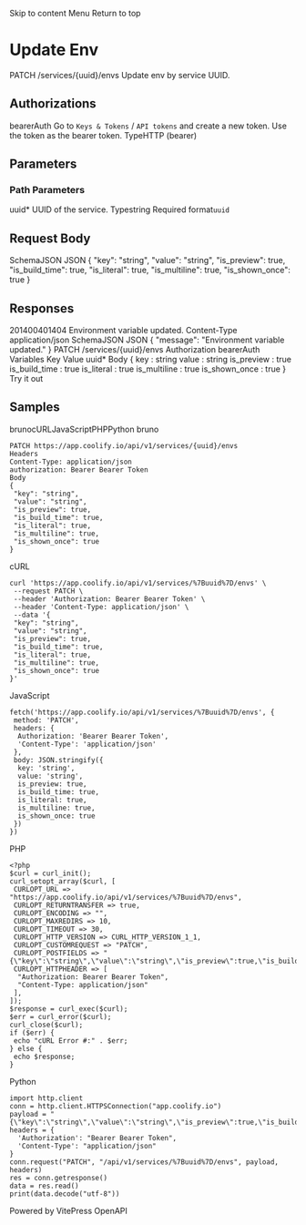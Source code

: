 Skip to content
Menu
Return to top
# Update Env​
PATCH
/services/{uuid}/envs
Update env by service UUID.
## Authorizations​
bearerAuth
Go to `Keys & Tokens` / `API tokens` and create a new token. Use the token as the bearer token.
TypeHTTP (bearer)
## Parameters​
### Path Parameters
uuid*
UUID of the service.
Typestring
Required
format`uuid`
## Request Body​
SchemaJSON
JSON
{
"key": "string",
"value": "string",
"is_preview": true,
"is_build_time": true,
"is_literal": true,
"is_multiline": true,
"is_shown_once": true
}
## Responses​
201400401404
Environment variable updated.
Content-Type
application/json
SchemaJSON
JSON
{
"message": "Environment variable updated."
}
PATCH
/services/{uuid}/envs
Authorization 
bearerAuth
Variables
Key
Value
uuid*
Body
{
key
:
string
value
:
string
is_preview
:
true
is_build_time
:
true
is_literal
:
true
is_multiline
:
true
is_shown_once
:
true
}
Try it out
## Samples​
brunocURLJavaScriptPHPPython
bruno
```
PATCH https://app.coolify.io/api/v1/services/{uuid}/envs
Headers
Content-Type: application/json
authorization: Bearer Bearer Token
Body
{
 "key": "string",
 "value": "string",
 "is_preview": true,
 "is_build_time": true,
 "is_literal": true,
 "is_multiline": true,
 "is_shown_once": true
}
```

cURL
```
curl 'https://app.coolify.io/api/v1/services/%7Buuid%7D/envs' \
 --request PATCH \
 --header 'Authorization: Bearer Bearer Token' \
 --header 'Content-Type: application/json' \
 --data '{
 "key": "string",
 "value": "string",
 "is_preview": true,
 "is_build_time": true,
 "is_literal": true,
 "is_multiline": true,
 "is_shown_once": true
}'
```

JavaScript
```
fetch('https://app.coolify.io/api/v1/services/%7Buuid%7D/envs', {
 method: 'PATCH',
 headers: {
  Authorization: 'Bearer Bearer Token',
  'Content-Type': 'application/json'
 },
 body: JSON.stringify({
  key: 'string',
  value: 'string',
  is_preview: true,
  is_build_time: true,
  is_literal: true,
  is_multiline: true,
  is_shown_once: true
 })
})
```

PHP
```
<?php
$curl = curl_init();
curl_setopt_array($curl, [
 CURLOPT_URL => "https://app.coolify.io/api/v1/services/%7Buuid%7D/envs",
 CURLOPT_RETURNTRANSFER => true,
 CURLOPT_ENCODING => "",
 CURLOPT_MAXREDIRS => 10,
 CURLOPT_TIMEOUT => 30,
 CURLOPT_HTTP_VERSION => CURL_HTTP_VERSION_1_1,
 CURLOPT_CUSTOMREQUEST => "PATCH",
 CURLOPT_POSTFIELDS => "{\"key\":\"string\",\"value\":\"string\",\"is_preview\":true,\"is_build_time\":true,\"is_literal\":true,\"is_multiline\":true,\"is_shown_once\":true}",
 CURLOPT_HTTPHEADER => [
  "Authorization: Bearer Bearer Token",
  "Content-Type: application/json"
 ],
]);
$response = curl_exec($curl);
$err = curl_error($curl);
curl_close($curl);
if ($err) {
 echo "cURL Error #:" . $err;
} else {
 echo $response;
}
```

Python
```
import http.client
conn = http.client.HTTPSConnection("app.coolify.io")
payload = "{\"key\":\"string\",\"value\":\"string\",\"is_preview\":true,\"is_build_time\":true,\"is_literal\":true,\"is_multiline\":true,\"is_shown_once\":true}"
headers = {
  'Authorization': "Bearer Bearer Token",
  'Content-Type': "application/json"
}
conn.request("PATCH", "/api/v1/services/%7Buuid%7D/envs", payload, headers)
res = conn.getresponse()
data = res.read()
print(data.decode("utf-8"))
```

Powered by  VitePress OpenAPI 
